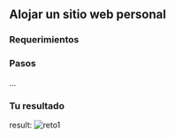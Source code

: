 ## Alojar un sitio web personal
### Requerimientos
### Pasos 
... 
### Tu resultado
result: ![reto1](https://github.com/user-attachments/assets/a61e20ce-88da-4d50-ad86-544afd4e05f5)

